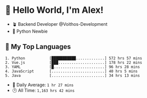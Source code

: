 # 👋 Hello World, I'm Alex!

- 🪴 Backend Developer @Voithos-Development
- 🐍 Python Newbie

## 💚 My Top Languages
```
1. Python           [███████████.............] 572 hrs 57 mins
2. Vue.js           [███.....................] 178 hrs 22 mins
3. YAML             [█.......................] 96 hrs 28 mins
4. JavaScript       [........................] 40 hrs 5 mins
5. Java             [........................] 34 hrs 13 mins
```
- 💪 Daily Average: `1 hr 27 mins`
- 🕑 All Time: `1,163 hrs 42 mins`